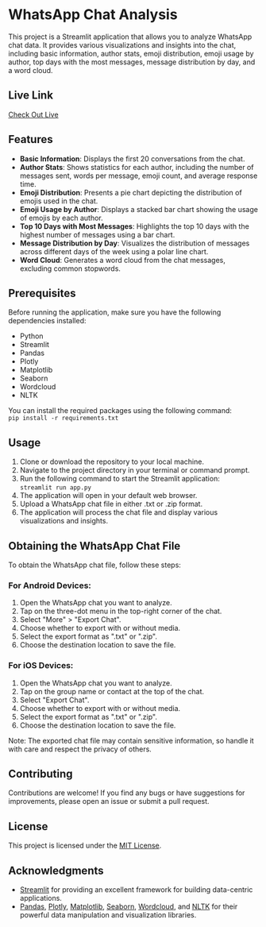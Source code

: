 # WhatsApp Chat Analysis

This project is a Streamlit application that allows you to analyze WhatsApp chat data. It provides various visualizations and insights into the chat, including basic information, author stats, emoji distribution, emoji usage by author, top days with the most messages, message distribution by day, and a word cloud.

## Live Link
[Check Out Live](https://whatsapp-chat-69.streamlit.app/)

## Features

- **Basic Information**: Displays the first 20 conversations from the chat.
- **Author Stats**: Shows statistics for each author, including the number of messages sent, words per message, emoji count, and average response time.
- **Emoji Distribution**: Presents a pie chart depicting the distribution of emojis used in the chat.
- **Emoji Usage by Author**: Displays a stacked bar chart showing the usage of emojis by each author.
- **Top 10 Days with Most Messages**: Highlights the top 10 days with the highest number of messages using a bar chart.
- **Message Distribution by Day**: Visualizes the distribution of messages across different days of the week using a polar line chart.
- **Word Cloud**: Generates a word cloud from the chat messages, excluding common stopwords.

## Prerequisites

Before running the application, make sure you have the following dependencies installed:

- Python
- Streamlit
- Pandas
- Plotly
- Matplotlib
- Seaborn
- Wordcloud
- NLTK

You can install the required packages using the following command:<br>
```pip install -r requirements.txt```

## Usage

1. Clone or download the repository to your local machine.
2. Navigate to the project directory in your terminal or command prompt.
3. Run the following command to start the Streamlit application:<br>
    ```streamlit run app.py```
4. The application will open in your default web browser.
5. Upload a WhatsApp chat file in either .txt or .zip format.
6. The application will process the chat file and display various visualizations and insights.

## Obtaining the WhatsApp Chat File

To obtain the WhatsApp chat file, follow these steps:

### For Android Devices:

1. Open the WhatsApp chat you want to analyze.
2. Tap on the three-dot menu in the top-right corner of the chat.
3. Select "More" > "Export Chat".
4. Choose whether to export with or without media.
5. Select the export format as ".txt" or ".zip".
6. Choose the destination location to save the file.

### For iOS Devices:

1. Open the WhatsApp chat you want to analyze.
2. Tap on the group name or contact at the top of the chat.
3. Select "Export Chat".
4. Choose whether to export with or without media.
5. Select the export format as ".txt" or ".zip".
6. Choose the destination location to save the file.

Note: The exported chat file may contain sensitive information, so handle it with care and respect the privacy of others.

## Contributing

Contributions are welcome! If you find any bugs or have suggestions for improvements, please open an issue or submit a pull request.

## License

This project is licensed under the [MIT License](LICENSE).

## Acknowledgments

- [Streamlit](https://streamlit.io/) for providing an excellent framework for building data-centric applications.
- [Pandas](https://pandas.pydata.org/), [Plotly](https://plotly.com/python/), [Matplotlib](https://matplotlib.org/), [Seaborn](https://seaborn.pydata.org/), [Wordcloud](https://github.com/amueller/word_cloud), and [NLTK](https://www.nltk.org/) for their powerful data manipulation and visualization libraries.
